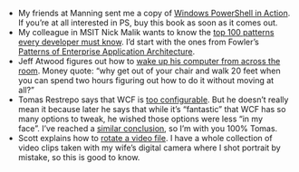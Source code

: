 -   My friends at Manning sent me a copy of [Windows PowerShell in
    Action](http://www.manning.com/payette/). If you’re at all
    interested in PS, buy this book as soon as it comes out.
-   My colleague in MSIT Nick Malik wants to know the [top 100 patterns
    every developer must
    know](http://blogs.msdn.com/nickmalik/archive/2007/02/11/what-are-the-top-100-patterns-that-every-developer-must-know.aspx).
    I’d start with the ones from Fowler’s [Patterns of Enterprise
    Application
    Architecture](http://www.martinfowler.com/books.html#eaa).
-   Jeff Atwood figures out how to [wake up his computer from across the
    room](http://www.codinghorror.com/blog/archives/000790.html). Money
    quote: “why get out of your chair and walk 20 feet when you can
    spend two hours figuring out how to do it without moving at all?”
-   Tomas Restrepo says that WCF is [too
    configurable](http://www.winterdom.com/weblog/2007/02/12/WCFConfigurationComplexity.aspx). But
    he doesn’t really mean it because later he says that while it’s
    “fantastic” that WCF has so many options to tweak, he wished those
    options were less “in my face”. I’ve reached a [similar
    conclusion](http://devhawk.net/2007/01/05/Morning+Coffee+4.aspx), so
    I’m with you 100% Tomas.
-   Scott explains how to [rotate a video
    file](http://www.hanselman.com/blog/HowToRotateAnAVIOrMPEGFileTakenInPortrait.aspx).
    I have a whole collection of video clips taken with my wife’s
    digital camera where I shot portrait by mistake, so this is good to
    know.

